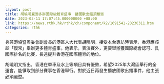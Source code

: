 ```yaml
---
layout: post
title: 胡曉明冀港多辦國際級體育盛事　播國歌出錯須嚴懲
date: 2023-03-11 17:07:45.000000000 +08:00
link: https://news.rthk.hk/rthk/ch/component/k2/1691541-20230311.htm
categories: rthk
---
```


身兼港協暨奧委會副會長的港區人大代表胡曉明，接受本台專訪時表示，香港應該趁「復常」舉辦更多體育盛事。他表示，表演賽外，更要舉辦獲國際總會認可、具國際排名的比賽，長遠提升香港在國際體育的地位。
 
胡曉明又指出，香港在單車及水上等項目具有優勢，希望2025年大灣區舉行的全運會，能爭取到部分賽事在香港舉行。對於近日再發生播放國歌出錯事件，他主張必須嚴懲。

